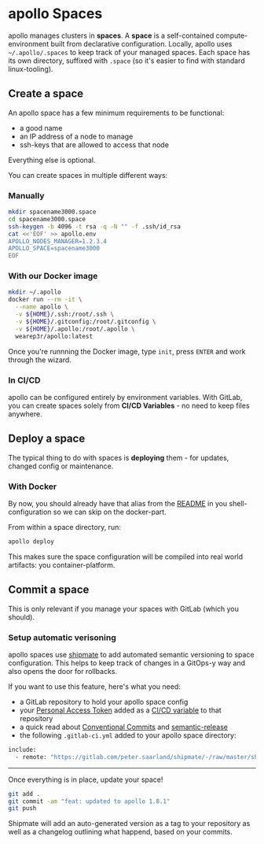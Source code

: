 # apollo Spaces

apollo manages clusters in **spaces**. A **space** is a self-contained compute-environment built from declarative configuration. Locally, apollo uses `~/.apollo/.spaces` to keep track of your managed spaces. Each space has its own directory, suffixed with `.space` (so it's easier to find with standard linux-tooling).

## Create a space

An apollo space has a few minimum requirements to be functional:

- a good name
- an IP address of a node to manage
- ssh-keys that are allowed to access that node

Everything else is optional.

You can create spaces in multiple different ways:

### Manually

```bash
mkdir spacename3000.space
cd spacename3000.space
ssh-keygen -b 4096 -t rsa -q -N "" -f .ssh/id_rsa
cat <<'EOF' >> apollo.env
APOLLO_NODES_MANAGER=1.2.3.4
APOLLO_SPACE=spacename3000
EOF
```

### With our Docker image

```bash
mkdir ~/.apollo
docker run --rm -it \
  --name apollo \
  -v ${HOME}/.ssh:/root/.ssh \
  -v ${HOME}/.gitconfig:/root/.gitconfig \
  -v ${HOME}/.apollo:/root/.apollo \
  wearep3r/apollo:latest
```

Once you're runnning the Docker image, type `init`, press `ENTER` and work through the wizard.

### In CI/CD

apollo can be configured entirely by environment variables. With GitLab, you can create spaces solely from **CI/CD Variables** - no need to keep files anywhere.

## Deploy a space

The typical thing to do with spaces is **deploying** them - for updates, changed config or maintenance.

### With Docker

By now, you should already have that alias from the [README](../README.md) in you shell-configuration so we can skip on the docker-part.

From within a space directory, run:

```bash
apollo deploy
```

This makes sure the space configuration will be compiled into real world artifacts: you container-platform.

## Commit a space

This is only relevant if you manage your spaces with GitLab (which you should).

### Setup automatic verisoning

apollo spaces use [shipmate](https://gitlab.com/peter.saarland/shipmate) to add automated semantic versioning to space configuration. This helps to keep track of changes in a GitOps-y way and also opens the door for rollbacks.

If you want to use this feature, here's what you need:

- a GitLab repository to hold your apollo space config
- your [Personal Access Token](https://docs.gitlab.com/ee/user/profile/personal_access_tokens.html) added as a [CI/CD variable](https://docs.gitlab.com/ee/security/cicd_environment_variables.html) to that repository
- a quick read about [Conventional Commits](https://www.conventionalcommits.org/en/v1.0.0/) and [semantic-release](https://github.com/semantic-release/semantic-release#how-does-it-work)
- the following `.gitlab-ci.yml` added to your apollo space directory:

```bash
include:
  - remote: "https://gitlab.com/peter.saarland/shipmate/-/raw/master/shipmate.gitlab-ci.yml"
```

----

Once everything is in place, update your space!

```bash
git add .
git commit -am "feat: updated to apollo 1.8.1"
git push
```

Shipmate will add an auto-generated version as a tag to your repository as well as a changelog outlining what happend, based on your commits.
